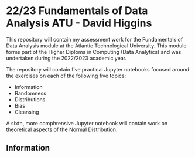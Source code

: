 # 22/23 Fundamentals of Data Analysis ATU - David Higgins

This repository will contain my assessment work for the Fundamentals of Data Analysis module at the Atlantic Technological University. This module forms part of the Higher Diploma in Computing (Data Analytics) and was undertaken during the 2022/2023 academic year.

The repository will contain five practical Jupyter notebooks focused around the exercises on each of the following five topics:

* Information
* Randomness
* Distributions
* Bias
* Cleansing

A sixth, more comphrensive Jupyter notebook will contain work on theoretical aspects of the Normal Distribution.

## Information